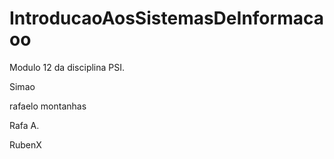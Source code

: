 # IntroducaoAosSistemasDeInformacaoo
Modulo 12 da disciplina PSI.

Simao

rafaelo montanhas

Rafa A.

RubenX
